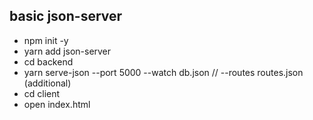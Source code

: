 ## basic json-server

- npm init -y
- yarn add json-server
- cd backend
- yarn serve-json --port 5000 --watch db.json // --routes routes.json (additional)
- cd client
- open index.html
